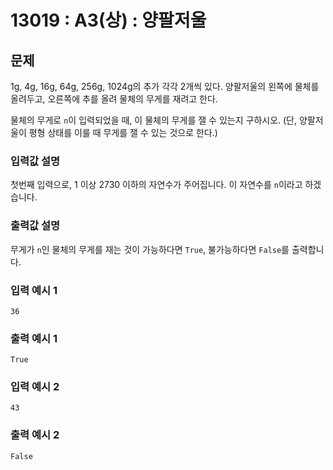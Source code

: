 # 13019 : A3(상) : 양팔저울

## 문제
1g, 4g, 16g, 64g, 256g, 1024g의 추가 각각 2개씩 있다. 양팔저울의 왼쪽에 물체를 올려두고, 오른쪽에 추를 올려 물체의 무게를 재려고 한다.

물체의 무게로 `n`이 입력되었을 때, 이 물체의 무게를 잴 수 있는지 구하시오. (단, 양팔저울이 평형 상태를 이룰 때 무게를 잴 수 있는 것으로 한다.)

### 입력값 설명
첫번째 입력으로, 1 이상 2730 이하의 자연수가 주어집니다. 이 자연수를 `n`이라고 하겠습니다.

### 출력값 설명
무게가 `n`인 물체의 무게를 재는 것이 가능하다면 `True`, 불가능하다면 `False`를 출력합니다.

### 입력 예시 1
```
36
```

### 출력 예시 1
```
True
```

### 입력 예시 2
```
43
```

### 출력 예시 2
```
False
```